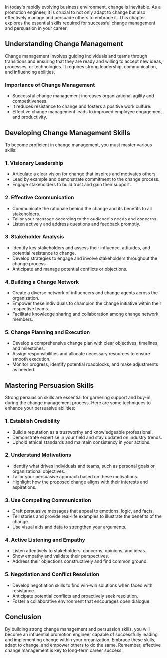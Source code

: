 
In today's rapidly evolving business environment, change is inevitable. As a promotion engineer, it is crucial to not only adapt to change but also effectively manage and persuade others to embrace it. This chapter explores the essential skills required for successful change management and persuasion in your career.

Understanding Change Management
-------------------------------

Change management involves guiding individuals and teams through transitions and ensuring that they are ready and willing to accept new ideas, processes, or technologies. It requires strong leadership, communication, and influencing abilities.

### Importance of Change Management

* Successful change management increases organizational agility and competitiveness.
* It reduces resistance to change and fosters a positive work culture.
* Effective change management leads to improved employee engagement and productivity.

Developing Change Management Skills
-----------------------------------

To become proficient in change management, you must master various skills:

### 1. Visionary Leadership

* Articulate a clear vision for change that inspires and motivates others.
* Lead by example and demonstrate commitment to the change process.
* Engage stakeholders to build trust and gain their support.

### 2. Effective Communication

* Communicate the rationale behind the change and its benefits to all stakeholders.
* Tailor your message according to the audience's needs and concerns.
* Listen actively and address questions and feedback promptly.

### 3. Stakeholder Analysis

* Identify key stakeholders and assess their influence, attitudes, and potential resistance to change.
* Develop strategies to engage and involve stakeholders throughout the change process.
* Anticipate and manage potential conflicts or objections.

### 4. Building a Change Network

* Create a diverse network of influencers and change agents across the organization.
* Empower these individuals to champion the change initiative within their respective teams.
* Facilitate knowledge sharing and collaboration among change network members.

### 5. Change Planning and Execution

* Develop a comprehensive change plan with clear objectives, timelines, and milestones.
* Assign responsibilities and allocate necessary resources to ensure smooth execution.
* Monitor progress, identify potential roadblocks, and make adjustments as needed.

Mastering Persuasion Skills
---------------------------

Strong persuasion skills are essential for garnering support and buy-in during the change management process. Here are some techniques to enhance your persuasive abilities:

### 1. Establish Credibility

* Build a reputation as a trustworthy and knowledgeable professional.
* Demonstrate expertise in your field and stay updated on industry trends.
* Uphold ethical standards and maintain consistency in your actions.

### 2. Understand Motivations

* Identify what drives individuals and teams, such as personal goals or organizational objectives.
* Tailor your persuasive approach based on these motivations.
* Highlight how the proposed change aligns with their interests and aspirations.

### 3. Use Compelling Communication

* Craft persuasive messages that appeal to emotions, logic, and facts.
* Tell stories and provide real-life examples to illustrate the benefits of the change.
* Use visual aids and data to strengthen your arguments.

### 4. Active Listening and Empathy

* Listen attentively to stakeholders' concerns, opinions, and ideas.
* Show empathy and validate their perspectives.
* Address their objections constructively and find common ground.

### 5. Negotiation and Conflict Resolution

* Develop negotiation skills to find win-win solutions when faced with resistance.
* Anticipate potential conflicts and proactively seek resolution.
* Foster a collaborative environment that encourages open dialogue.

Conclusion
----------

By building strong change management and persuasion skills, you will become an influential promotion engineer capable of successfully leading and implementing change within your organization. Embrace these skills, adapt to change, and empower others to do the same. Remember, effective change management is key to long-term career success.
